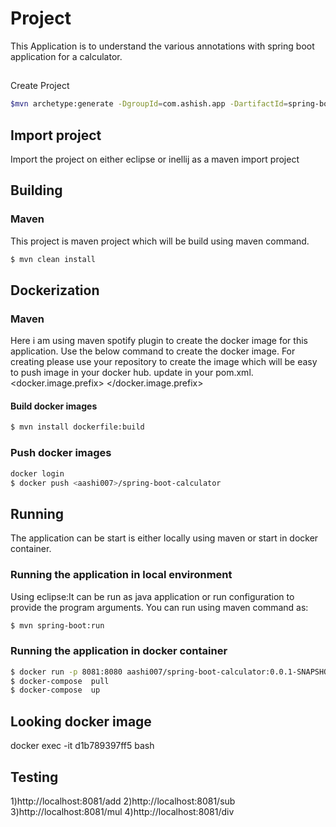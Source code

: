 # Project
This Application is to understand the various annotations with spring boot application for a calculator.

##
Create Project

```bash
$mvn archetype:generate -DgroupId=com.ashish.app -DartifactId=spring-boot-calculator -DarchetypeArtifactId=maven-archetype-quickstart -DinteractiveMode=false
```
## Import project
Import the project on either eclipse or inellij as a maven import project

## Building

### Maven
This project is maven project which will be build using maven command.

```bash
$ mvn clean install
```

## Dockerization


### Maven


Here i am using maven spotify plugin to create the docker image for this application.
Use the below command to create the docker image.
For creating please use your repository to create the image which will be easy to push image in your docker hub.
update in your pom.xml.
<docker.image.prefix> <aashi007> </docker.image.prefix>

#### Build docker images

```bash
$ mvn install dockerfile:build
```

### Push docker images

```bash
docker login
$ docker push <aashi007>/spring-boot-calculator
```

## Running

The application can be start is either locally using maven or start in docker container.

### Running the application in local environment
Using eclipse:It can be run as java application or run configuration to provide the program arguments.
You can run using maven command as:

```bash
$ mvn spring-boot:run
```

### Running the application in docker container

```bash
$ docker run -p 8081:8080 aashi007/spring-boot-calculator:0.0.1-SNAPSHOT 
$ docker-compose  pull
$ docker-compose  up
```

## Looking docker image

docker exec -it d1b789397ff5 bash

## Testing

1)http://localhost:8081/add 
2)http://localhost:8081/sub 
3)http://localhost:8081/mul
4)http://localhost:8081/div


